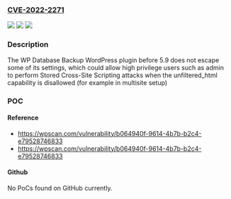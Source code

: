 ### [CVE-2022-2271](https://cve.mitre.org/cgi-bin/cvename.cgi?name=CVE-2022-2271)
![](https://img.shields.io/static/v1?label=Product&message=WP%20Database%20Backup&color=blue)
![](https://img.shields.io/static/v1?label=Version&message=5.9%3C%205.9%20&color=brighgreen)
![](https://img.shields.io/static/v1?label=Vulnerability&message=CWE-79%20Cross-Site%20Scripting%20(XSS)&color=brighgreen)

### Description

The WP Database Backup WordPress plugin before 5.9 does not escape some of its settings, which could allow high privilege users such as admin to perform Stored Cross-Site Scripting attacks when the unfiltered_html capability is disallowed (for example in multisite setup)

### POC

#### Reference
- https://wpscan.com/vulnerability/b064940f-9614-4b7b-b2c4-e79528746833
- https://wpscan.com/vulnerability/b064940f-9614-4b7b-b2c4-e79528746833

#### Github
No PoCs found on GitHub currently.

